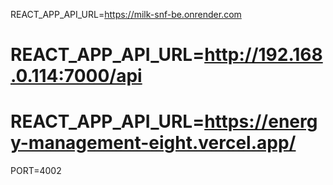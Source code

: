 REACT_APP_API_URL=https://milk-snf-be.onrender.com
# REACT_APP_API_URL=http://192.168.0.114:7000/api
# REACT_APP_API_URL=https://energy-management-eight.vercel.app/
PORT=4002